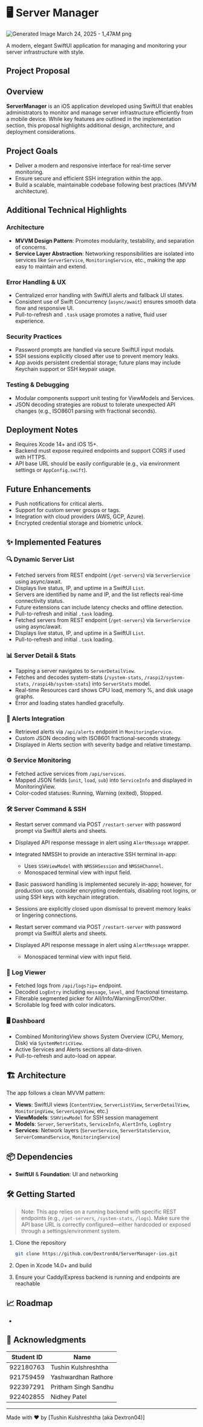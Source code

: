 # 🖥️ Server Manager

![Generated Image March 24, 2025 - 1_47AM png](https://github.com/user-attachments/assets/7837d4d7-0aad-4e83-99c3-09cc4855a9f7)

A modern, elegant SwiftUI application for managing and monitoring your server infrastructure with style.

## Project Proposal

## **Overview**

**ServerManager** is an iOS application developed using SwiftUI that enables administrators to monitor and manage server infrastructure efficiently from a mobile device. While key features are outlined in the implementation section, this proposal highlights additional design, architecture, and deployment considerations.

## **Project Goals**

* Deliver a modern and responsive interface for real-time server monitoring.
* Ensure secure and efficient SSH integration within the app.
* Build a scalable, maintainable codebase following best practices (MVVM architecture).

## **Additional Technical Highlights**

### **Architecture**

* **MVVM Design Pattern**: Promotes modularity, testability, and separation of concerns.
* **Service Layer Abstraction**: Networking responsibilities are isolated into services like `ServerService`, `MonitoringService`, etc., making the app easy to maintain and extend.

### **Error Handling & UX**

* Centralized error handling with SwiftUI alerts and fallback UI states.
* Consistent use of Swift Concurrency (`async/await`) ensures smooth data flow and responsive UI.
* Pull-to-refresh and `.task` usage promotes a native, fluid user experience.

### **Security Practices**

* Password prompts are handled via secure SwiftUI input modals.
* SSH sessions explicitly closed after use to prevent memory leaks.
* App avoids persistent credential storage; future plans may include Keychain support or SSH keypair usage.

### **Testing & Debugging**

* Modular components support unit testing for ViewModels and Services.
* JSON decoding strategies are robust to tolerate unexpected API changes (e.g., ISO8601 parsing with fractional seconds).

## **Deployment Notes**

* Requires Xcode 14+ and iOS 15+.
* Backend must expose required endpoints and support CORS if used with HTTPS.
* API base URL should be easily configurable (e.g., via environment settings or `AppConfig.swift`).

## **Future Enhancements**

* Push notifications for critical alerts.
* Support for custom server groups or tags.
* Integration with cloud providers (AWS, GCP, Azure).
* Encrypted credential storage and biometric unlock.


## ✨ Implemented Features

### 🔍 Dynamic Server List

* Fetched servers from REST endpoint (`/get-servers`) via `ServerService` using async/await.
* Displays live status, IP, and uptime in a SwiftUI `List`.
* Servers are identified by name and IP, and the list reflects real-time connectivity status.
* Future extensions can include latency checks and offline detection.
* Pull-to-refresh and initial `.task` loading.
* Fetched servers from REST endpoint (`/get-servers`) via `ServerService` using async/await.
* Displays live status, IP, and uptime in a SwiftUI `List`.
* Pull-to-refresh and initial `.task` loading.

### 📊 Server Detail & Stats

* Tapping a server navigates to `ServerDetailView`.
* Fetches and decodes system-stats (`/system-stats`, `/raspi2/system-stats`, `/raspi4b/system-stats`) into `ServerStats` model.
* Real-time Resources card shows CPU load, memory %, and disk usage graphs.
* Error and loading states handled gracefully.

### 🔔 Alerts Integration

* Retrieved alerts via `/api/alerts` endpoint in `MonitoringService`.
* Custom JSON decoding with ISO8601 fractional-seconds strategy.
* Displayed in Alerts section with severity badge and relative timestamp.

### ⚙️ Service Monitoring

* Fetched active services from `/api/services`.
* Mapped JSON fields (`unit`, `load`, `sub`) into `ServiceInfo` and displayed in MonitoringView.
* Color-coded statuses: Running, Warning (exited), Stopped.

### 🛠️ Server Command & SSH

* Restart server command via POST `/restart-server` with password prompt via SwiftUI alerts and sheets.
* Displayed API response message in alert using `AlertMessage` wrapper.
* Integrated NMSSH to provide an interactive SSH terminal in-app:

  * Uses `SSHViewModel` with `NMSSHSession` and `NMSSHChannel`.
  * Monospaced terminal view with input field.
* Basic password handling is implemented securely in-app; however, for production use, consider encrypting credentials, disabling root logins, or using SSH keys with keychain integration.
* Sessions are explicitly closed upon dismissal to prevent memory leaks or lingering connections.
* Restart server command via POST `/restart-server` with password prompt via SwiftUI alerts and sheets.
* Displayed API response message in alert using `AlertMessage` wrapper.
  * Monospaced terminal view with input field.

### 📄 Log Viewer

* Fetched logs from `/api/logs?ip=` endpoint.
* Decoded `LogEntry` including `message`, `level`, and fractional timestamp.
* Filterable segmented picker for All/Info/Warning/Error/Other.
* Scrollable log feed with color indicators.

### 🖥️ Dashboard

* Combined MonitoringView shows System Overview (CPU, Memory, Disk) via `SystemMetricView`.
* Active Services and Alerts sections all data-driven.
* Pull-to-refresh and auto-load on appear.

## 🏗️ Architecture

The app follows a clean MVVM pattern:

* **Views**: SwiftUI views (`ContentView`, `ServerListView`, `ServerDetailView`, `MonitoringView`, `ServerLogsView`, etc.)
* **ViewModels**: `SSHViewModel` for SSH session management
* **Models**: `Server`, `ServerStats`, `ServiceInfo`, `AlertInfo`, `LogEntry`
* **Services**: Network layers (`ServerService`, `ServerStatsService`, `ServerCommandService`, `MonitoringService`)

## 📦 Dependencies

* **SwiftUI** & **Foundation**: UI and networking

## 🛠️ Getting Started

> Note: This app relies on a running backend with specific REST endpoints (e.g., `/get-servers`, `/system-stats`, `/logs`). Make sure the API base URL is correctly configured—either hardcoded or exposed through a settings/environment system.

1. Clone the repository

   ```bash
   git clone https://github.com/Dextron04/ServerManager-ios.git
   ```
2. Open in Xcode 14.0+ and build
3. Ensure your Caddy/Express backend is running and endpoints are reachable

## 📈 Roadmap

*

## 🙏 Acknowledgments

| Student ID | Name                 |
| ---------- | -------------------- |
| 922180763  | Tushin Kulshreshtha  |
| 921759459  | Yashwardhan Rathore  |
| 922397291  | Pritham Singh Sandhu |
| 922402855  | Nidhey Patel         |

---

Made with ❤️ by \[Tushin Kulshreshtha (aka Dextron04)]
